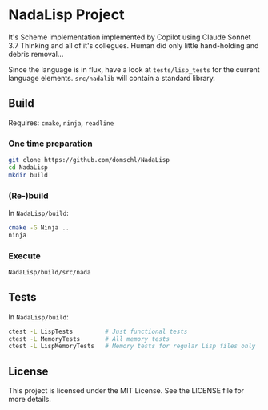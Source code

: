 # NadaLisp Project

It's Scheme implementation implemented by Copilot using Claude Sonnet 3.7 Thinking and all of it's collegues. Human did only little hand-holding and debris removal...

Since the language is in flux, have a look at `tests/lisp_tests` for the current language elements. `src/nadalib` will contain a standard library.

## Build

Requires: `cmake`, `ninja`, `readline`

### One time preparation

```bash
git clone https://github.com/domschl/NadaLisp
cd NadaLisp
mkdir build
```

### (Re-)build

In `NadaLisp/build`:

```bash
cmake -G Ninja ..
ninja
```

### Execute

```bash
NadaLisp/build/src/nada
```

## Tests

In `NadaLisp/build`:

```bash
ctest -L LispTests         # Just functional tests
ctest -L MemoryTests       # All memory tests
ctest -L LispMemoryTests   # Memory tests for regular Lisp files only
```

## License

This project is licensed under the MIT License. See the LICENSE file for more details.
